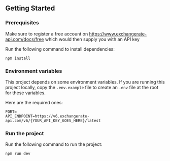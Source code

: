 ## Getting Started

### Prerequisites

Make sure to register a free account on https://www.exchangerate-api.com/docs/free which would then supply you with an API key

Run the following command to install dependencies:

```shell
npm install
```

### Environment variables

This project depends on some environment variables.
If you are running this project locally, copy the `.env.example` file to create an `.env` file at the root for these variables.

Here are the required ones:

```
PORT=
API_ENDPOINT=https://v6.exchangerate-api.com/v6/{YOUR_API_KEY_GOES_HERE}/latest
```

### Run the project

Run the following command to run the project:

```shell
npm run dev
```